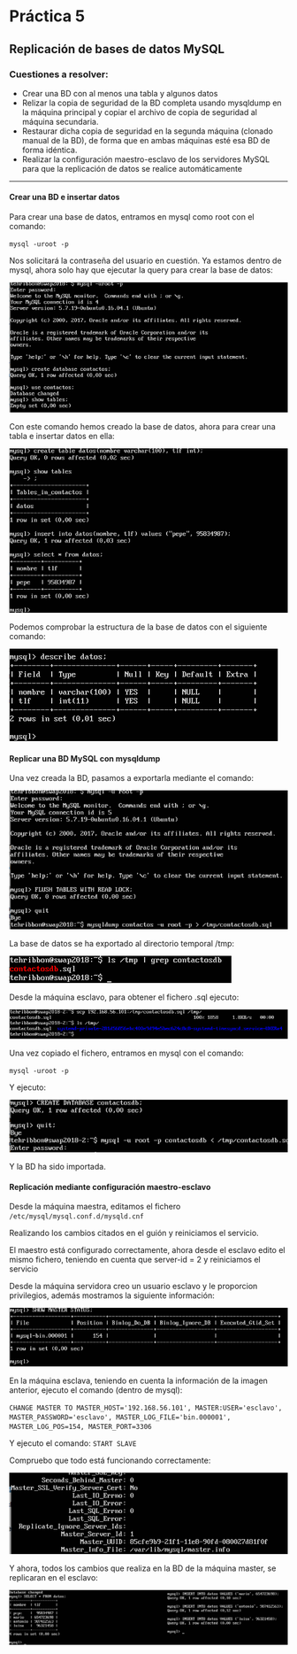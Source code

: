 # Práctica 5

## Replicación de bases de datos MySQL

### Cuestiones a resolver:

 - Crear una BD con al menos una tabla y algunos datos
 - Relizar la copia de seguridad de la BD completa usando mysqldump en la máquina principal y copiar el archivo de copia de seguridad al máquina secundaria.
 - Restaurar dicha copia de seguridad en la segunda máquina (clonado manual de la BD), de forma que en ambas máquinas esté esa BD de forma idéntica.
 - Realizar la configuración maestro-esclavo de los servidores MySQL para que la replicación de datos se realice automáticamente

****

#### Crear una BD e insertar datos

Para crear una base de datos, entramos en mysql como root con el comando:

`mysql -uroot -p`

Nos solicitará la contraseña del usuario en cuestión. Ya estamos dentro de mysql, ahora solo hay que ejecutar la query para crear la base de datos:

![imagen](https://github.com/TehRibbon/SWAP/blob/master/Practica5/Capturas/2.png)

Con este comando hemos creado la base de datos, ahora para crear una tabla e insertar datos en ella:

![imagen](https://github.com/TehRibbon/SWAP/blob/master/Practica5/Capturas/3.png)

Podemos comprobar la estructura de la base de datos con el siguiente comando:

![imagen](https://github.com/TehRibbon/SWAP/blob/master/Practica5/Capturas/4.png)

#### Replicar una BD MySQL con mysqldump

Una vez creada la BD, pasamos a exportarla mediante el comando:

![imagen](https://github.com/TehRibbon/SWAP/blob/master/Practica5/Capturas/5.png)

La base de datos se ha exportado al directorio temporal /tmp:

![imagen](https://github.com/TehRibbon/SWAP/blob/master/Practica5/Capturas/6.png)

Desde la máquina esclavo, para obtener el fichero .sql ejecuto:

![imagen](https://github.com/TehRibbon/SWAP/blob/master/Practica5/Capturas/7.png)

Una vez copiado el fichero, entramos en mysql con el comando:

`mysql -uroot -p`

Y ejecuto:

![imagen](https://github.com/TehRibbon/SWAP/blob/master/Practica5/Capturas/8.png)

Y la BD ha sido importada.

#### Replicación mediante configuración maestro-esclavo

Desde la máquina maestra, editamos el fichero `/etc/mysql/mysql.conf.d/mysqld.cnf`

Realizando los cambios citados en el guión y reiniciamos el servicio.

El maestro está configurado correctamente, ahora desde el esclavo edito el mismo fichero, teniendo en cuenta que server-id = 2 y reiniciamos el servicio

Desde la máquina servidora creo un usuario esclavo y le proporcion privilegios, además mostramos la siguiente información:

![imagen](https://github.com/TehRibbon/SWAP/blob/master/Practica5/Capturas/10.png)

En la máquina esclava, teniendo en cuenta la información de la imagen anterior, ejecuto el comando (dentro de mysql):

`CHANGE MASTER TO MASTER_HOST='192.168.56.101', MASTER:USER='esclavo', MASTER_PASSWORD='esclavo', MASTER_LOG_FILE='bin.000001', MASTER_LOG_POS=154, MASTER_PORT=3306`

Y ejecuto el comando: `START SLAVE`

Compruebo que todo está funcionando correctamente:

![imagen](https://github.com/TehRibbon/SWAP/blob/master/Practica5/Capturas/20.png)

Y ahora, todos los cambios que realiza en la BD de la máquina master, se replicaran en el esclavo:

![imagen](https://github.com/TehRibbon/SWAP/blob/master/Practica5/Capturas/21.png)
